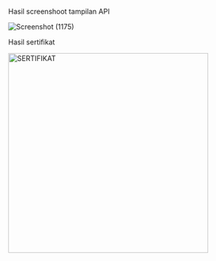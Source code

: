 Hasil screenshoot tampilan API

![Screenshot (1175)](https://user-images.githubusercontent.com/124761355/219869833-e6e2e529-0e38-4199-84de-435188570147.png)

Hasil sertifikat 


<img width="404" alt="SERTIFIKAT" src="https://user-images.githubusercontent.com/124761355/219869897-06f10034-d61b-4227-9f94-e652b90340a5.png">
